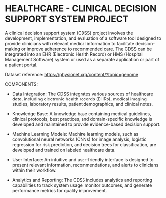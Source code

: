 # HEALTHCARE - CLINICAL DECISION SUPPORT SYSTEM PROJECT

A clinical decision support system (CDSS) project involves the development, implementation, and evaluation of a software tool designed to provide clinicians with relevant medical information to facilitate decision-making or improve adherence to recommended care. The CDSS can be integrated into an EHR (Electronic Health Record) or HMS (Hospital Management Software) system or used as a separate application or part of a patient portal.


Dataset reference: https://physionet.org/content/?topic=genome


COMPONENTS:

- Data Integration: 
The CDSS integrates various sources of healthcare data, including electronic health records (EHRs), medical imaging studies, laboratory results, patient demographics, and clinical notes.

- Knowledge Base:
A knowledge base containing medical guidelines, clinical protocols, best practices, and domain-specific knowledge is developed and maintained to provide evidence-based decision support.

- Machine Learning Models:
Machine learning models, such as convolutional neural networks (CNNs) for image analysis, logistic regression for risk prediction, and decision trees for classification, are developed and trained on labeled healthcare data.

- User Interface:
An intuitive and user-friendly interface is designed to present relevant information, recommendations, and alerts to clinicians within their workflow.

- Analytics and Reporting:
The CDSS includes analytics and reporting capabilities to track system usage, monitor outcomes, and generate performance metrics for quality improvement.











